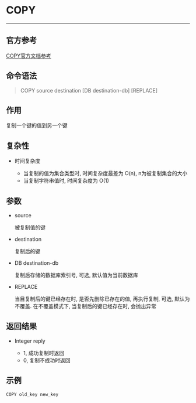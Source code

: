 # COPY

---

## 官方参考

[COPY官方文档参考](https://redis.io/commands/COPY/)

## 命令语法

> COPY source destination [DB destination-db] [REPLACE]

## 作用

复制一个键的值到另一个键

## 复杂性

- 时间复杂度

  - 当复制的值为集合类型时, 时间复杂度最差为 O(n), n为被复制集合的大小
  - 当复制字符串值时, 时间复杂度为 O(1)

## 参数

- source

  被复制值的键

- destination

  复制后的键

- DB destination-db

  复制后存储的数据库索引号, 可选, 默认值为当前数据库

- REPLACE

  当目复制后的键已经存在时, 是否先删除已存在的值, 再执行复制, 可选, 默认为不覆盖. 在不覆盖模式下, 当复制后的键已经存在时, 会抛出异常

## 返回结果

- Integer reply

  - 1, 成功复制时返回
  - 0, 复制不成功时返回

## 示例

```bash
COPY old_key new_key
```